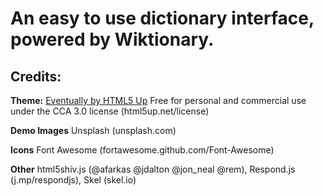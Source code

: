 # An easy to use dictionary interface, powered by Wiktionary.

## Credits:

**Theme:** 
	[Eventually by HTML5 Up](html5up.net/eventually)
	Free for personal and commercial use under the CCA 3.0 license (html5up.net/license)
	
**Demo Images** Unsplash (unsplash.com)
	
**Icons** Font Awesome (fortawesome.github.com/Font-Awesome)
	
**Other** html5shiv.js (@afarkas @jdalton @jon_neal @rem), Respond.js (j.mp/respondjs), Skel (skel.io)
